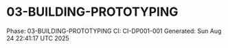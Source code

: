 # 03-BUILDING-PROTOTYPING
Phase: 03-BUILDING-PROTOTYPING
CI: CI-DP001-001
Generated: Sun Aug 24 22:41:17 UTC 2025
